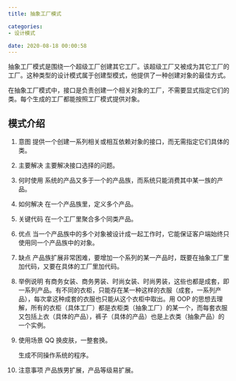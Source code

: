 ```yaml
---
title: 抽象工厂模式

categories:
- 设计模式

date: 2020-08-18 00:00:58
---
```

抽象工厂模式是围绕一个超级工厂创建其它工厂。该超级工厂又被成为其它工厂的工厂。这种类型的设计模式属于创建型模式，他提供了一种创建对象的最佳方式。

在抽象工厂模式中，接口是负责创建一个相关对象的工厂，不需要显式指定它们的类。每个生成的工厂都能按照工厂模式提供对象。

## 模式介绍
1. 意图
    提供一个创建一系列相关或相互依赖对象的接口，而无需指定它们具体的类。

1. 主要解决
    主要解决接口选择的问题。

1. 何时使用
    系统的产品又多于一个的产品族，而系统只能消费其中某一族的产品。

1. 如何解决
    在一个产品族里，定义多个产品。

1. 关键代码
    在一个工厂里聚合多个同类产品。

1. 优点
    当一个产品族中的多个对象被设计成一起工作时，它能保证客户端始终只使用同一个产品族中的对象。

1. 缺点
    产品族扩展非常困难，要增加一个系列的某一产品时，既要在抽象工厂里加代码，又要在具体的工厂里加代码。

1. 举例说明
    有商务女装、商务男装、时尚女装、时尚男装，这些也都是成套，即一系列产品。有不同的衣柜，只能存在某一种这样的衣服（成套，一系列产品），每次拿这种成套的衣服也只能从这个衣柜中取出。用 OOP 的思想去理解，所有的衣柜（具体工厂）都是衣柜类（抽象工厂）的某一个，而每套衣服又包括上衣（具体的产品），裤子（具体的产品）也是上衣类（抽象产品）的一个实例。
1. 使用场景
    QQ 换皮肤，一整套换。

    生成不同操作系统的程序。

1. 注意事项
    产品族男扩展，产品等级易扩展。
